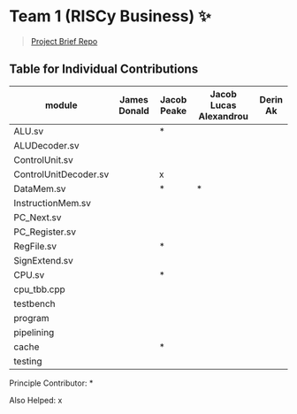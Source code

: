 # Team 1 (RISCy Business) ✨

> [Project Brief Repo](https://github.com/EIE2-IAC-Labs/Project_Brief)

## Table for Individual Contributions

| module | James Donald | Jacob Peake | Jacob Lucas Alexandrou | Derin Ak |
| --- | --- | --- | --- | --- |
| ALU.sv |  | * |  |  |
| ALUDecoder.sv |  |  |  |  |
| ControlUnit.sv |  |  |  |  |
| ControlUnitDecoder.sv |  | x |  |  |
| DataMem.sv |  | * | * |  |
| InstructionMem.sv |  |  |  |  |
| PC_Next.sv |  |  |  |  |
| PC_Register.sv |  |  |  |  |
| RegFile.sv |  | * |  |  |
| SignExtend.sv |  |  |  |  |
| CPU.sv |  | * |  |  |
| cpu_tbb.cpp |  |  |  |  |
| testbench |  |  |  |  |
| program |  |  |  |  |
| pipelining |  |  |  |  |
| cache |  | * |  |  |
| testing |  |  |  |  |

Principle Contributor: *

Also Helped: x


